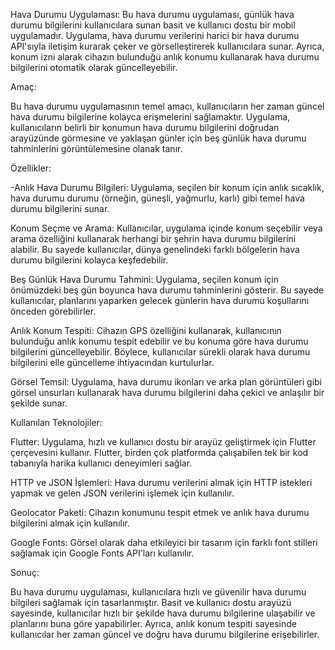 Hava Durumu Uygulaması:
Bu hava durumu uygulaması, günlük hava durumu bilgilerini kullanıcılara sunan basit ve kullanıcı dostu bir mobil uygulamadır. Uygulama, hava durumu verilerini harici bir hava durumu API'sıyla iletişim kurarak çeker ve görselleştirerek kullanıcılara sunar. Ayrıca, konum izni alarak cihazın bulunduğu anlık konumu kullanarak hava durumu bilgilerini otomatik olarak güncelleyebilir.

Amaç:

Bu hava durumu uygulamasının temel amacı, kullanıcıların her zaman güncel hava durumu bilgilerine kolayca erişmelerini sağlamaktır. Uygulama, kullanıcıların belirli bir konumun hava durumu bilgilerini doğrudan arayüzünde görmesine ve yaklaşan günler için beş günlük hava durumu tahminlerini görüntülemesine olanak tanır.

Özellikler:

-Anlık Hava Durumu Bilgileri: Uygulama, seçilen bir konum için anlık sıcaklık, hava durumu durumu (örneğin, güneşli, yağmurlu, karlı) gibi temel hava durumu bilgilerini sunar.

Konum Seçme ve Arama: Kullanıcılar, uygulama içinde konum seçebilir veya arama özelliğini kullanarak herhangi bir şehrin hava durumu bilgilerini alabilir. Bu sayede kullanıcılar, dünya genelindeki farklı bölgelerin hava durumu bilgilerini kolayca keşfedebilir.

Beş Günlük Hava Durumu Tahmini: Uygulama, seçilen konum için önümüzdeki beş gün boyunca hava durumu tahminlerini gösterir. Bu sayede kullanıcılar, planlarını yaparken gelecek günlerin hava durumu koşullarını önceden görebilirler.

Anlık Konum Tespiti: Cihazın GPS özelliğini kullanarak, kullanıcının bulunduğu anlık konumu tespit edebilir ve bu konuma göre hava durumu bilgilerini güncelleyebilir. Böylece, kullanıcılar sürekli olarak hava durumu bilgilerini elle güncelleme ihtiyacından kurtulurlar.

Görsel Temsil: Uygulama, hava durumu ikonları ve arka plan görüntüleri gibi görsel unsurları kullanarak hava durumu bilgilerini daha çekici ve anlaşılır bir şekilde sunar.

Kullanılan Teknolojiler:

Flutter: Uygulama, hızlı ve kullanıcı dostu bir arayüz geliştirmek için Flutter çerçevesini kullanır. Flutter, birden çok platformda çalışabilen tek bir kod tabanıyla harika kullanıcı deneyimleri sağlar.

HTTP ve JSON İşlemleri: Hava durumu verilerini almak için HTTP istekleri yapmak ve gelen JSON verilerini işlemek için kullanılır.

Geolocator Paketi: Cihazın konumunu tespit etmek ve anlık hava durumu bilgilerini almak için kullanılır.

Google Fonts: Görsel olarak daha etkileyici bir tasarım için farklı font stilleri sağlamak için Google Fonts API'ları kullanılır.

Sonuç:

Bu hava durumu uygulaması, kullanıcılara hızlı ve güvenilir hava durumu bilgileri sağlamak için tasarlanmıştır. Basit ve kullanıcı dostu arayüzü sayesinde, kullanıcılar hızlı bir şekilde hava durumu bilgilerine ulaşabilir ve planlarını buna göre yapabilirler. Ayrıca, anlık konum tespiti sayesinde kullanıcılar her zaman güncel ve doğru hava durumu bilgilerine erişebilirler.
